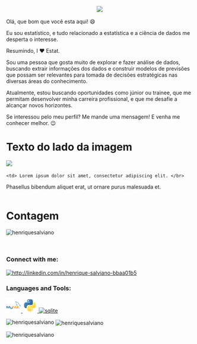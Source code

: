 
<div align= "center">
<img src= "https://blog.unipar.br/wp-content/uploads/2021/11/post_thumbnail-801c53f03508c73882d8a372d4df2e17.jpeg", width= "700px" />
</div>

Olá, que bom que você esta aqui! 😄

Eu sou estatístico, e tudo relacionado a estatística e a ciência de dados me desperta o interesse. 

Resumindo, I ❤️ Estat.

Sou uma pessoa que gosta muito de explorar e fazer análise de dados, buscando extrair informações dos dados e construir modelos de previsões que possam ser relevantes para tomada de decisões estratégicas nas diversas áreas do conhecimento.

Atualmente, estou buscando oportunidades como júnior ou trainee, que me permitam desenvolver minha carreira profissional, e que me desafie a alcançar novos horizontes. 

Se interessou pelo meu perfil? 
Me mande uma mensagem! E venha me conhecer melhor. 😉


# Texto do lado da imagem

<table>
  <tr>
   <img src= "https://blog.unipar.br/wp-content/uploads/2021/11/post_thumbnail-801c53f03508c73882d8a372d4df2e17.jpeg", width= "700px" />
    
    <td> Lorem ipsum dolor sit amet, consectetur adipiscing elit. </br>
Phasellus bibendum aliquet erat, ut ornare purus malesuada et.</td> 
  </tr>
 
</table>




# Contagem 
<p align="left"> <img src="https://komarev.com/ghpvc/?username=henriquesalviano&label=Profile%20views&color=0e75b6&style=flat" alt="henriquesalviano" /> </p>

<p align="left"> <a href="https://twitter.com/" target="blank"><img src="https://img.shields.io/twitter/follow/?logo=twitter&style=for-the-badge" alt="" /></a> </p>

<h3 align="left">Connect with me:</h3>
<p align="left">
<a href="https://linkedin.com/in/http://linkedin.com/in/henrique-salviano-bbaa01b5" target="blank"><img align="center" src="https://raw.githubusercontent.com/rahuldkjain/github-profile-readme-generator/master/src/images/icons/Social/linked-in-alt.svg" alt="http://linkedin.com/in/henrique-salviano-bbaa01b5" height="30" width="40" /></a>
</p>

<h3 align="left">Languages and Tools:</h3>
<p align="left"> <a href="https://www.mysql.com/" target="_blank" rel="noreferrer"> <img src="https://raw.githubusercontent.com/devicons/devicon/master/icons/mysql/mysql-original-wordmark.svg" alt="mysql" width="40" height="40"/> </a> <a href="https://www.python.org" target="_blank" rel="noreferrer"> <img src="https://raw.githubusercontent.com/devicons/devicon/master/icons/python/python-original.svg" alt="python" width="40" height="40"/> </a> <a href="https://www.sqlite.org/" target="_blank" rel="noreferrer"> <img src="https://www.vectorlogo.zone/logos/sqlite/sqlite-icon.svg" alt="sqlite" width="40" height="40"/> </a> </p>

<p><img align="left" src="https://github-readme-stats.vercel.app/api/top-langs?username=henriquesalviano&show_icons=true&locale=en&layout=compact" alt="henriquesalviano" /></p>

<p>&nbsp;<img align="center" src="https://github-readme-stats.vercel.app/api?username=henriquesalviano&show_icons=true&locale=en" alt="henriquesalviano" /></p>

<p><img align="center" src="https://github-readme-streak-stats.herokuapp.com/?user=henriquesalviano&" alt="henriquesalviano" /></p>
